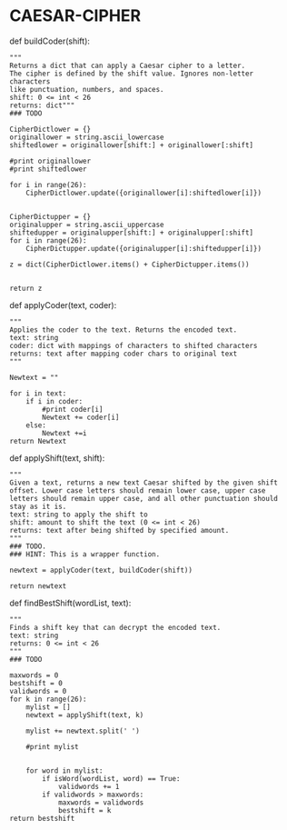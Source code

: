 CAESAR-CIPHER
=============
def buildCoder(shift):

    """
    Returns a dict that can apply a Caesar cipher to a letter.
    The cipher is defined by the shift value. Ignores non-letter characters
    like punctuation, numbers, and spaces. 
    shift: 0 <= int < 26
    returns: dict"""
    ### TODO 
    
    CipherDictlower = {}
    originallower = string.ascii_lowercase
    shiftedlower = originallower[shift:] + originallower[:shift]

    #print originallower
    #print shiftedlower
    
    for i in range(26):
        CipherDictlower.update({originallower[i]:shiftedlower[i]})
        
        
    CipherDictupper = {}
    originalupper = string.ascii_uppercase
    shiftedupper = originalupper[shift:] + originalupper[:shift]    
    for i in range(26):
        CipherDictupper.update({originalupper[i]:shiftedupper[i]})
    
    z = dict(CipherDictlower.items() + CipherDictupper.items())
    
    
    return z
    
    
def applyCoder(text, coder):

    """
    Applies the coder to the text. Returns the encoded text.
    text: string
    coder: dict with mappings of characters to shifted characters
    returns: text after mapping coder chars to original text
    """
    
    Newtext = ""
    
    for i in text:
        if i in coder:
            #print coder[i]
            Newtext += coder[i]
        else:
            Newtext +=i
    return Newtext 
    
def applyShift(text, shift):

    """
    Given a text, returns a new text Caesar shifted by the given shift
    offset. Lower case letters should remain lower case, upper case
    letters should remain upper case, and all other punctuation should
    stay as it is.
    text: string to apply the shift to
    shift: amount to shift the text (0 <= int < 26)
    returns: text after being shifted by specified amount.
    """
    ### TODO.
    ### HINT: This is a wrapper function.
    
    newtext = applyCoder(text, buildCoder(shift))
    
    return newtext

def findBestShift(wordList, text):

    """
    Finds a shift key that can decrypt the encoded text.
    text: string
    returns: 0 <= int < 26
    """
    ### TODO

    maxwords = 0
    bestshift = 0
    validwords = 0
    for k in range(26):
        mylist = []
        newtext = applyShift(text, k)
        
        mylist += newtext.split(' ')
        
        #print mylist
        
        
        for word in mylist: 
            if isWord(wordList, word) == True:
                validwords += 1
            if validwords > maxwords:
                maxwords = validwords
                bestshift = k
    return bestshift
